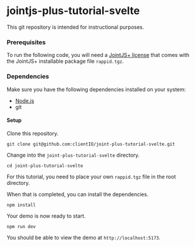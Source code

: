# jointjs-plus-tutorial-svelte

This git repository is intended for instructional purposes. 

### Prerequisites  

To run the following code, you will need a [JointJS+ license](https://www.jointjs.com/license) that comes with the JointJS+ installable package file `rappid.tgz`.

### Dependencies

Make sure you have the following dependencies installed on your system:

- [Node.js](https://nodejs.org/en/)
- git

#### Setup

Clone this repository.

```
git clone git@github.com:clientIO/joint-plus-tutorial-svelte.git
```

Change into the `joint-plus-tutorial-svelte` directory.

```
cd joint-plus-tutorial-svelte
```

For this tutorial, you need to place your own `rappid.tgz` file in the root directory.

When that is completed, you can install the dependencies.

```
npm install
```

Your demo is now ready to start.

```
npm run dev
```

You should be able to view the demo at `http://localhost:5173`.
